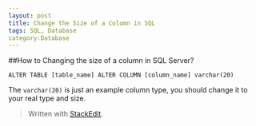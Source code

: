 ```yaml
---
layout: post
title: Change the Size of a Column in SQL
tags: SQL, Database
category:Database
---
```


##How to Changing the size of a column in SQL Server?

    ALTER TABLE [table_name] ALTER COLUMN [column_name] varchar(20)


The `varchar(20)` is just an example column type, you should change it to your real type and size.


> Written with [StackEdit](https://stackedit.io/).